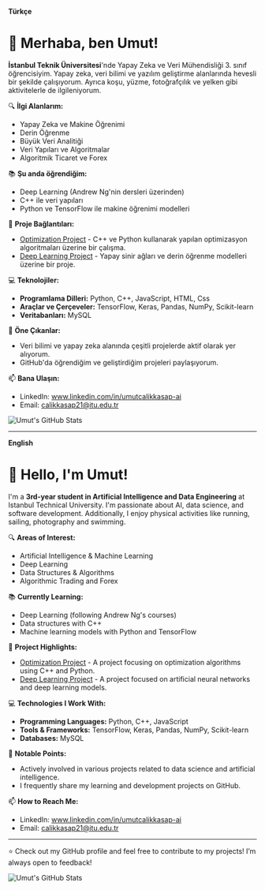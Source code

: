 **Türkçe**

# 👋 Merhaba, ben Umut!

**İstanbul Teknik Üniversitesi**'nde Yapay Zeka ve Veri Mühendisliği 3. sınıf öğrencisiyim. Yapay zeka, veri bilimi ve yazılım geliştirme alanlarında hevesli bir şekilde çalışıyorum. Ayrıca koşu, yüzme, fotoğrafçılık ve yelken gibi aktivitelerle de ilgileniyorum. 

🔍 **İlgi Alanlarım:**
- Yapay Zeka ve Makine Öğrenimi
- Derin Öğrenme
- Büyük Veri Analitiği
- Veri Yapıları ve Algoritmalar
- Algoritmik Ticaret ve Forex

📚 **Şu anda öğrendiğim:** 
- Deep Learning (Andrew Ng'nin dersleri üzerinden)
- C++ ile veri yapıları
- Python ve TensorFlow ile makine öğrenimi modelleri

🚀 **Proje Bağlantıları:**
- [Optimization Project](https://github.com/umut-tal/optimizationProject) - C++ ve Python kullanarak yapılan optimizasyon algoritmaları üzerine bir çalışma.
- [Deep Learning Project](https://github.com/umut-tal/deep-learning) - Yapay sinir ağları ve derin öğrenme modelleri üzerine bir proje.

💻 **Teknolojiler:**
- **Programlama Dilleri:** Python, C++, JavaScript, HTML, Css
- **Araçlar ve Çerçeveler:** TensorFlow, Keras, Pandas, NumPy, Scikit-learn
- **Veritabanları:** MySQL

🌟 **Öne Çıkanlar:**
- Veri bilimi ve yapay zeka alanında çeşitli projelerde aktif olarak yer alıyorum.
- GitHub'da öğrendiğim ve geliştirdiğim projeleri paylaşıyorum.

📫 **Bana Ulaşın:**
- LinkedIn: www.linkedin.com/in/umutcalikkasap-ai
- Email: calikkasap21@itu.edu.tr

![Umut's GitHub Stats](https://github-readme-stats.vercel.app/api?username=umutcalikkasap&show_icons=true&theme=radical)


-------------------------------------------------------------------------------------------



**English**

# 👋 Hello, I'm Umut!

I'm a **3rd-year student in Artificial Intelligence and Data Engineering** at Istanbul Technical University. I'm passionate about AI, data science, and software development. Additionally, I enjoy physical activities like running, sailing, photography and swimming.

🔍 **Areas of Interest:**
- Artificial Intelligence & Machine Learning
- Deep Learning
- Data Structures & Algorithms
- Algorithmic Trading and Forex

📚 **Currently Learning:** 
- Deep Learning (following Andrew Ng's courses)
- Data structures with C++
- Machine learning models with Python and TensorFlow

🚀 **Project Highlights:**
- [Optimization Project](https://github.com/umut-tal/optimizationProject) - A project focusing on optimization algorithms using C++ and Python.
- [Deep Learning Project](https://github.com/umut-tal/deep-learning) - A project focused on artificial neural networks and deep learning models.

💻 **Technologies I Work With:**
- **Programming Languages:** Python, C++, JavaScript
- **Tools & Frameworks:** TensorFlow, Keras, Pandas, NumPy, Scikit-learn
- **Databases:** MySQL

🌟 **Notable Points:**
- Actively involved in various projects related to data science and artificial intelligence.
- I frequently share my learning and development projects on GitHub.

📫 **How to Reach Me:**
- LinkedIn: www.linkedin.com/in/umutcalikkasap-ai
- Email: calikkasap21@itu.edu.tr

---

⭐ Check out my GitHub profile and feel free to contribute to my projects! I’m always open to feedback!

![Umut's GitHub Stats](https://github-readme-stats.vercel.app/api?username=umutcalikkasap&show_icons=true&theme=radical)


